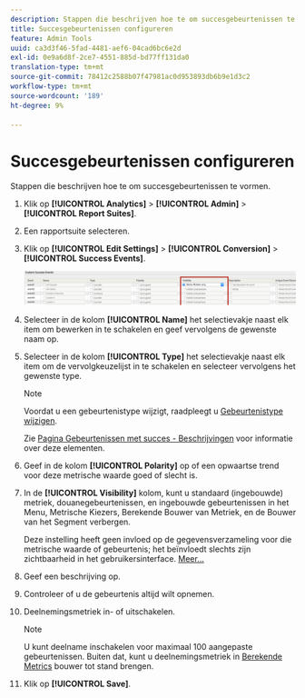 ```yaml
---
description: Stappen die beschrijven hoe te om succesgebeurtenissen te vormen.
title: Succesgebeurtenissen configureren
feature: Admin Tools
uuid: ca3d3f46-5fad-4481-aef6-04cad6bc6e2d
exl-id: 0e9a6d8f-2ce7-4551-885d-bd77ff131da0
translation-type: tm+mt
source-git-commit: 78412c2588b07f47981ac0d953893db6b9e1d3c2
workflow-type: tm+mt
source-wordcount: '189'
ht-degree: 9%

---
```


# Succesgebeurtenissen configureren

Stappen die beschrijven hoe te om succesgebeurtenissen te vormen.

1. Klik op **[!UICONTROL Analytics]** > **[!UICONTROL Admin]** > **[!UICONTROL Report Suites]**.
1. Een rapportsuite selecteren.
1. Klik op **[!UICONTROL Edit Settings]** > **[!UICONTROL Conversion]** > **[!UICONTROL Success Events]**.

   ![Stap Resultaat](assets/success_event_page.png)

1. Selecteer in de kolom **[!UICONTROL Name]** het selectievakje naast elk item om bewerken in te schakelen en geef vervolgens de gewenste naam op.
1. Selecteer in de kolom **[!UICONTROL Type]** het selectievakje naast elk item om de vervolgkeuzelijst in te schakelen en selecteer vervolgens het gewenste type.

   >[!NOTE]
   >
   >Voordat u een gebeurtenistype wijzigt, raadpleegt u [Gebeurtenistype wijzigen](/help/admin/admin/c-success-events/event-type.md).

   Zie [Pagina Gebeurtenissen met succes - Beschrijvingen](/help/admin/admin/c-success-events/success-event.md) voor informatie over deze elementen.

1. Geef in de kolom **[!UICONTROL Polarity]** op of een opwaartse trend voor deze metrische waarde goed of slecht is.
1. In de **[!UICONTROL Visibility]** kolom, kunt u standaard (ingebouwde) metriek, douanegebeurtenissen, en ingebouwde gebeurtenissen in het Menu, Metrische Kiezers, Berekende Bouwer van Metriek, en de Bouwer van het Segment verbergen.

   Deze instelling heeft geen invloed op de gegevensverzameling voor die metrische waarde of gebeurtenis; het beïnvloedt slechts zijn zichtbaarheid in het gebruikersinterface. [Meer...](/help/admin/admin/metric-visibility.md)
1. Geef een beschrijving op.
1. Controleer of u de gebeurtenis altijd wilt opnemen.
1. Deelnemingsmetriek in- of uitschakelen.

   >[!NOTE]
   >
   >U kunt deelname inschakelen voor maximaal 100 aangepaste gebeurtenissen. Buiten dat, kunt u deelnemingsmetriek in [Berekende Metrics](/help/components/c-calcmetrics/c-workflow/cm-workflow/c-build-metrics/participation-metric.md) bouwer tot stand brengen.

1. Klik op **[!UICONTROL Save]**.
